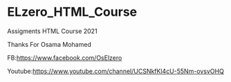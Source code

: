 # ELzero_HTML_Course
Assigments HTML Course 2021


Thanks For Osama Mohamed


FB:https://www.facebook.com/OsElzero


Youtube:https://www.youtube.com/channel/UCSNkfKl4cU-55Nm-ovsvOHQ
